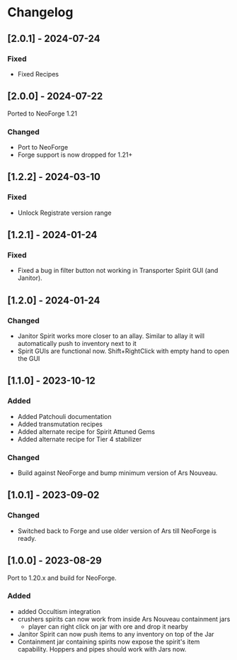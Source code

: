# Changelog

## [2.0.1] - 2024-07-24

### Fixed

- Fixed Recipes

## [2.0.0] - 2024-07-22

Ported to NeoForge 1.21

### Changed

- Port to NeoForge
- Forge support is now dropped for 1.21+

## [1.2.2] - 2024-03-10

### Fixed

- Unlock Registrate version range

## [1.2.1] - 2024-01-24

### Fixed

- Fixed a bug in filter button not working in Transporter Spirit GUI (and Janitor).

## [1.2.0] - 2024-01-24

### Changed

- Janitor Spirit works more closer to an allay. Similar to allay it will automatically push to inventory next to it
- Spirit GUIs are functional now. Shift+RightClick with empty hand to open the GUI

## [1.1.0] - 2023-10-12

### Added

- Added Patchouli documentation
- Added transmutation recipes
- Added alternate recipe for Spirit Attuned Gems
- Added alternate recipe for Tier 4 stabilizer

### Changed

- Build against NeoForge and bump minimum version of Ars Nouveau.

## [1.0.1] - 2023-09-02

### Changed

- Switched back to Forge and use older version of Ars till NeoForge is ready.

## [1.0.0] - 2023-08-29

Port to 1.20.x and build for NeoForge.

### Added

- added Occultism integration
- crushers spirits can now work from inside Ars Nouveau containment jars
  - player can right click on jar with ore and drop it nearby
- Janitor Spirit can now push items to any inventory on top of the Jar
- Containment jar containing spirits now expose the spirit's item capability. Hoppers and pipes should work with Jars
  now.